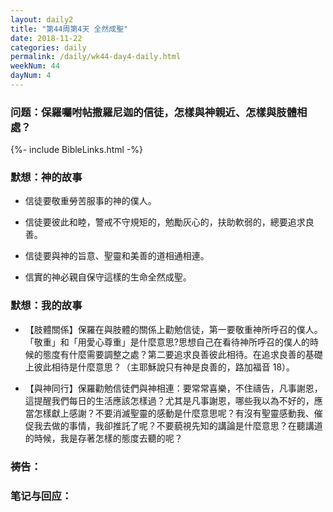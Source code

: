 ```yaml
---
layout: daily2
title: "第44周第4天 全然成聖"
date: 2018-11-22
categories: daily
permalink: /daily/wk44-day4-daily.html
weekNum: 44
dayNum: 4
---
```


### 问题：保羅囑咐帖撒羅尼迦的信徒，怎樣與神親近、怎樣與肢體相處？

{%- include BibleLinks.html -%}

### 默想：神的故事 
+ 信徒要敬重勞苦服事的神的僕人。

+ 信徒要彼此和睦，警戒不守規矩的，勉勵灰心的，扶助軟弱的，總要追求良善。

+ 信徒要與神的旨意、聖靈和美善的道相通相連。

+ 信實的神必親自保守這樣的生命全然成聖。

### 默想：我的故事
+ 【肢體關係】保羅在與肢體的關係上勸勉信徒，第一要敬重神所呼召的僕人。「敬重」和「用愛心尊重」是什麼意思?思想自己在看待神所呼召的僕人的時候的態度有什麼需要調整之處？第二要追求良善彼此相待。在追求良善的基礎上彼此相待是什麼意思？（主耶穌說只有神是良善的，路加福音 18）。

+ 【與神同行】保羅勸勉信徒們與神相連：要常常喜樂，不住禱告，凡事謝恩，這提醒我們每日的生活應該怎樣過？尤其是凡事謝恩，哪些我以為不好的，應當怎樣獻上感謝？不要消滅聖靈的感動是什麼意思呢？有沒有聖靈感動我、催促我去做的事情，我卻推託了呢？不要藐視先知的講論是什麼意思？在聽講道的時候，我是存著怎樣的態度去聽的呢？

### 祷告：

### 笔记与回应：
